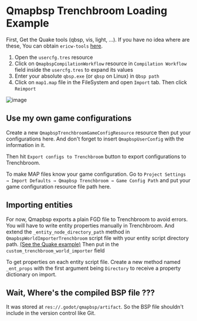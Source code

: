 # Qmapbsp Trenchbroom Loading Example
First, Get the Quake tools (qbsp, vis, light, ...). If you have no idea where are these, You can obtain `ericw-tools` [here](https://github.com/ericwa/ericw-tools/releases/).

1. Open the `usercfg.tres` resource
2. Click on `QmapbspCompilationWorkflow` resource in `Compilation Workflow` field inside the `usercfg.tres` to expand its values
3. Enter your absolute `qbsp.exe` (or `qbsp` on Linux) in `Qbsp path`
4. Click on `map1.map` file in the FileSystem and open `Import` tab. Then click `Reimport`

![image](https://user-images.githubusercontent.com/13400398/216836079-c8306dba-3823-41b4-9ec1-1b1ef775b7a8.png)

## Use my own game configurations
Create a new `QmapbspTrenchbroomGameConfigResource` resource then put your configurations here. And don't forget to insert `QmapbspUserConfig` with the information in it.

Then hit `Export configs to Trenchbroom` button to export configurations to Trenchbroom.

To make MAP files know your game configuration. Go to `Project Settings → Import Defaults → Qmapbsp Trenchbroom → Game Config Path` and put your game configuration resource file path here.

## Importing entities
For now, Qmapbsp exports a plain FGD file to Trenchbroom to avoid errors. You will have to write entity properties manually in Trenchbroom. And extend the `_entity_node_directory_path` method in `QmapbspWorldImporterTrenchbroom` script file with your entity script directory path. [(See the Quake example)](https://github.com/gongpha/gdQmapbsp/tree/master/quake1_example/class) Then put in the `custom_trenchbroom_world_importer` field

To get properties on each entity script file. Create a new method named `_ent_props` with the first argument being `Directory` to receive a property dictionary on import.

## Wait, Where's the compiled BSP file ???
It was stored at `res://.godot/qmapbsp/artifact`. So the BSP file shouldn't include in the version control like Git.
